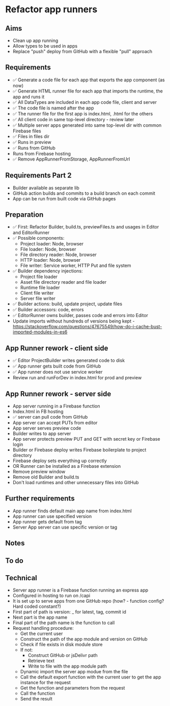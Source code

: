 Refactor app runners
====================

Aims
----

- Clean up app running
- Allow types to be used in apps
- Replace "push" deploy from GitHub with a flexible "pull" approach

Requirements
------------

- ✅ Generate a code file for each app that exports the app component (as now)
- ✅ Generate HTML runner file for each app that imports the runtime, the app and runs it
- ✅ All DataTypes are included in each app code file, client and server
- ✅ The code file is named after the app
- ✅ The runner file for the first app is index.html, <appname>.html for the others
- ✅ All client code in same top-level directory - review later
- ✅ Multiple server apps generated into same top-level dir with common Firebase files
- ✅ Files in files dir
- ✅ Runs in preview
- ✅ Runs from GitHub
- Runs from Firebase hosting
- ✅ Remove AppRunnerFromStorage, AppRunnerFromUrl

Requirements Part 2
-------------------

- Builder available as separate lib
- GitHub action builds and commits to a build branch on each commit
- App can be run from built code via GitHub pages

Preparation
-----------

- ✅ First: Refactor Builder, build.ts, previewFiles.ts and usages in Editor and EditorRunner
- ✅ Possible components: 
  - Project loader: Node, browser
  - File loader: Node, browser
  - File directory reader: Node, browser
  - HTTP loader: Node, browser
  - File writer: Service worker, HTTP Put and file system
- ✅ Builder dependency injections:
  - Project file loader
  - Asset file directory reader and file loader
  - Runtime file loader
  - Client file writer
  - Server file writer
- ✅ Builder actions: build, update project, update files
- ✅ Builder accessors: code, errors
- ✅ EditorRunner owns builder, passes code and errors into Editor
- Update imports without hundreds of versions being kept - https://stackoverflow.com/questions/47675549/how-do-i-cache-bust-imported-modules-in-es6

App Runner rework - client side
-------------------------------

- ✅ Editor ProjectBuilder writes generated code to disk
- ✅ App runner gets built code from GitHub
- ✅ App runner does not use service worker
- Review run and runForDev in index.html for prod and preview

App Runner rework - server side
-------------------------------

- App server running in a Firebase function
- Index.html in FB hosting
- ✅ server can pull code from GitHub
- App server can accept PUTs from editor
- App server serves preview code
- Builder writes to app server
- App server protects preview PUT and GET with secret key or Firebase login
- Builder or Firebase deploy writes Firebase boilerplate to project directory
- Firebase deploy sets everything up correctly
- OR Runner can be installed as a Firebase extension
- Remove preview window
- Remove old Builder and build.ts
- Don't load runtimes and other unnecessary files into GitHub

Further requirements
--------------------
- App runner finds default main app name from index.html
- App runner can use specified version
- App runner gets default from tag
- Server App server can use specific version or tag

Notes
-----


To do
-----


Technical
---------

- Server app runner is a Firebase function running an express app
- Configured in hosting to run on <hostname>/capi
- It is set up to serve apps from one GitHub repo (how? - function config? Hard coded constant?)
- First part of path is version: _ for latest, tag, commit id
- Next part is the app name
- Final part of the path name is the function to call
- Request handling procedure:
  - Get the current user
  - Construct the path of the app module and version on GitHub
  - Check if file exists in disk module store
  - If not:
    - Construct GitHub or jsDelivr path
    - Retrieve text
    - Write to file with the app module path
  - Dynamic import the server app modue from the file
  - Call the default export function with the current user to get the app instance for the request
  - Get the function and parameters from the request
  - Call the function
  - Send the result

